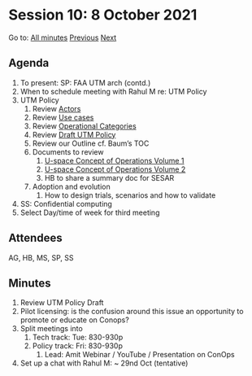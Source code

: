 # Session 10: 8 October 2021

Go to: [All minutes](../../index.md) [Previous](./../10/05.md) [Next](./../10/12.md)

## Agenda

1. To present: SP: FAA UTM arch (contd.)
1. When to schedule meeting with Rahul M re: UTM Policy
1. UTM Policy
	1. Review [Actors](../../../work-items/i05/#actors)
	1. Review [Use cases](../../../work-items/i05/#use-cases)
	1. Review [Operational Categories](https://utm-working-group.github.io/uarrg-risk/working-drafts/operational-categories/)
	1. Review [Draft UTM Policy]()
	1. Review our Outline cf. Baum’s TOC
	1. Documents to review
		1. [U-space Concept of Operations Volume 1](https://www.sesarju.eu/sites/default/files/documents/u-space/CORUS%20ConOps%20vol1.pdf)
		1. [U-space Concept of Operations Volume 2](https://www.sesarju.eu/sites/default/files/documents/u-space/CORUS%20ConOps%20vol2.pdf)
		1. HB to share a summary doc for SESAR
	1. Adoption and evolution
		1. How to design trials, scenarios and how to validate
1. SS: Confidential computing
1. Select Day/time of week for third meeting


## Attendees

AG, HB, MS, SP, SS

## Minutes

1. Review UTM Policy Draft
1. Pilot licensing: is the confusion around this issue an opportunity to promote or educate on Conops?
1. Split meetings into
	1. Tech track: Tue: 830-930p
	1. Policy track: Fri: 830-930p
		1. Lead: Amit Webinar / YouTube / Presentation on ConOps
1. Set up a chat with Rahul M: ~ 29nd Oct (tentative)
